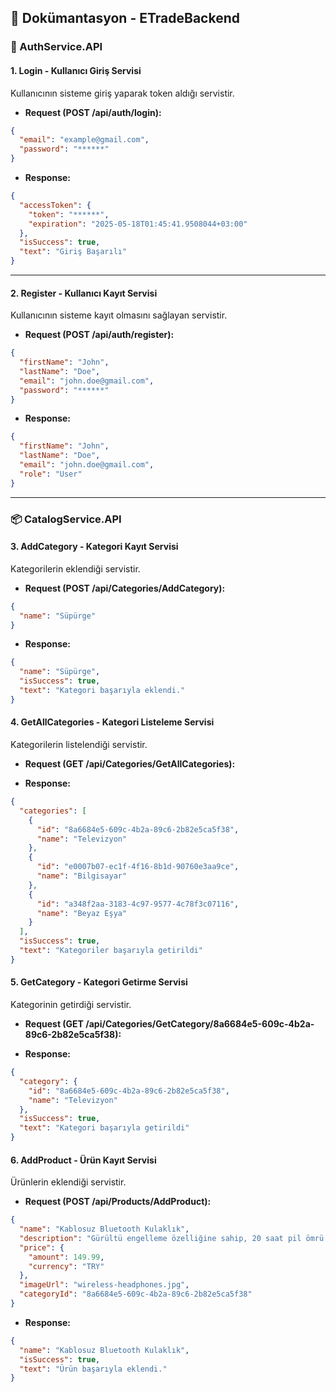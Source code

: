 ## 📘 Dokümantasyon - ETradeBackend

### 🔐 AuthService.API

#### 1. Login - Kullanıcı Giriş Servisi

Kullanıcının sisteme giriş yaparak token aldığı servistir.

- **Request (POST /api/auth/login):**

```json
{
  "email": "example@gmail.com",
  "password": "******"
}
```

- **Response:**

```json
{
  "accessToken": {
    "token": "******",
    "expiration": "2025-05-18T01:45:41.9508044+03:00"
  },
  "isSuccess": true,
  "text": "Giriş Başarılı"
}
```

---

#### 2. Register - Kullanıcı Kayıt Servisi

Kullanıcının sisteme kayıt olmasını sağlayan servistir.

- **Request (POST /api/auth/register):**

```json
{
  "firstName": "John",
  "lastName": "Doe",
  "email": "john.doe@gmail.com",
  "password": "******"
}
```

- **Response:**

```json
{
  "firstName": "John",
  "lastName": "Doe",
  "email": "john.doe@gmail.com",
  "role": "User"
}
```

---

### 📦 CatalogService.API

#### 3. AddCategory - Kategori Kayıt Servisi

Kategorilerin eklendiği servistir.

- **Request (POST /api/Categories/AddCategory):**

```json
{
  "name": "Süpürge"
}
```

- **Response:**

```json
{
  "name": "Süpürge",
  "isSuccess": true,
  "text": "Kategori başarıyla eklendi."
}
```

#### 4. GetAllCategories - Kategori Listeleme Servisi

Kategorilerin listelendiği servistir.

- **Request (GET /api/Categories/GetAllCategories):**

- **Response:**

```json
{
  "categories": [
    {
      "id": "8a6684e5-609c-4b2a-89c6-2b82e5ca5f38",
      "name": "Televizyon"
    },
    {
      "id": "e0007b07-ec1f-4f16-8b1d-90760e3aa9ce",
      "name": "Bilgisayar"
    },
    {
      "id": "a348f2aa-3183-4c97-9577-4c78f3c07116",
      "name": "Beyaz Eşya"
    }
  ],
  "isSuccess": true,
  "text": "Kategoriler başarıyla getirildi"
}
```

#### 5. GetCategory - Kategori Getirme Servisi

Kategorinin getirdiği servistir.

- **Request (GET /api/Categories/GetCategory/8a6684e5-609c-4b2a-89c6-2b82e5ca5f38):**

- **Response:**

```json
{
  "category": {
    "id": "8a6684e5-609c-4b2a-89c6-2b82e5ca5f38",
    "name": "Televizyon"
  },
  "isSuccess": true,
  "text": "Kategori başarıyla getirildi"
}
```

#### 6. AddProduct - Ürün Kayıt Servisi

Ürünlerin eklendiği servistir.

- **Request (POST /api/Products/AddProduct):**

```json
{
  "name": "Kablosuz Bluetooth Kulaklık",
  "description": "Gürültü engelleme özelliğine sahip, 20 saat pil ömrü sunan, yüksek kaliteli kulak üstü kablosuz kulaklık.",
  "price": {
    "amount": 149.99,
    "currency": "TRY"
  },
  "imageUrl": "wireless-headphones.jpg",
  "categoryId": "8a6684e5-609c-4b2a-89c6-2b82e5ca5f38"
}
```

- **Response:**

```json
{
  "name": "Kablosuz Bluetooth Kulaklık",
  "isSuccess": true,
  "text": "Ürün başarıyla eklendi."
}
```
